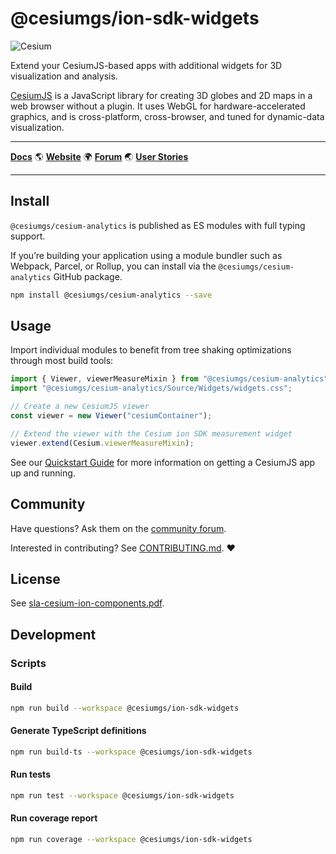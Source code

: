 # @cesiumgs/ion-sdk-widgets

![Cesium](https://github.com/CesiumGS/cesium/wiki/logos/Cesium_Logo_Color.jpg)

Extend your CesiumJS-based apps with additional widgets for 3D visualization and analysis.

[CesiumJS](https://github.com/CesiumGS/cesium) is a JavaScript library for creating 3D globes and 2D maps in a web browser without a plugin. It uses WebGL for hardware-accelerated graphics, and is cross-platform, cross-browser, and tuned for dynamic-data visualization.

---

[**Docs**](https://cesium.com/learn/ion-sdk/ref-doc/) :earth_americas: [**Website**](https://cesium.com/platform/cesiumjs/ion-sdk/) :earth_africa: [**Forum**](https://community.cesium.com/) :earth_asia: [**User Stories**](https://cesium.com/user-stories/)

---

## Install

`@cesiumgs/cesium-analytics` is published as ES modules with full typing support.

If you’re building your application using a module bundler such as Webpack, Parcel, or Rollup, you can install via the `@cesiumgs/cesium-analytics` GitHub package.

```sh
npm install @cesiumgs/cesium-analytics --save
```

## Usage

Import individual modules to benefit from tree shaking optimizations through most build tools:

```js
import { Viewer, viewerMeasureMixin } from "@cesiumgs/cesium-analytics";
import "@cesiumgs/cesium-analytics/Source/Widgets/widgets.css";

// Create a new CesiumJS viewer
const viewer = new Viewer("cesiumContainer");

// Extend the viewer with the Cesium ion SDK measurement widget
viewer.extend(Cesium.viewerMeasureMixin);
```

See our [Quickstart Guide](https://cesium.com/learn/cesiumjs-learn/cesiumjs-quickstart/) for more information on getting a CesiumJS app up and running.

## Community

Have questions? Ask them on the [community forum](https://community.cesium.com/).

Interested in contributing? See [CONTRIBUTING.md](https://github.com/CesiumGS/cesium/blob/main/CONTRIBUTING.md). :heart:

## License

See [sla-cesium-ion-components.pdf]("./sla-cesium-ion-components.pdf").

## Development

### Scripts

#### Build

```sh
npm run build --workspace @cesiumgs/ion-sdk-widgets
```

#### Generate TypeScript definitions

```sh
npm run build-ts --workspace @cesiumgs/ion-sdk-widgets
```

#### Run tests

```sh
npm run test --workspace @cesiumgs/ion-sdk-widgets
```

#### Run coverage report

```sh
npm run coverage --workspace @cesiumgs/ion-sdk-widgets
```
